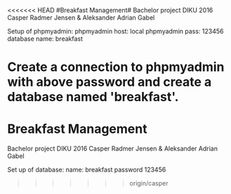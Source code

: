 <<<<<<< HEAD
#Breakfast Management#
Bachelor project DIKU 2016
Casper Radmer Jensen & Aleksander Adrian Gabel

Setup of phpmyadmin:
phpmyadmin host: local
phpmyadmin pass: 123456
database name: breakfast

Create a connection to phpmyadmin with above password and create a database named 'breakfast'.
=======
# Breakfast Management
Bachelor project DIKU 2016
Casper Radmer Jensen & Aleksander Adrian Gabel

Set up of database:
name: breakfast
password 123456
>>>>>>> origin/casper
